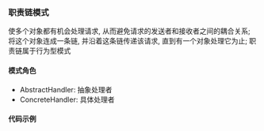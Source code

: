 ### 职责链模式
使多个对象都有机会处理请求, 从而避免请求的发送者和接收者之间的耦合关系; 将这个对象连成一条链, 并沿着这条链传递该请求, 直到有一个对象处理它为止; 职责链属于行为型模式

#### 模式角色
- AbstractHandler: 抽象处理者
- ConcreteHandler: 具体处理者

#### 代码示例
